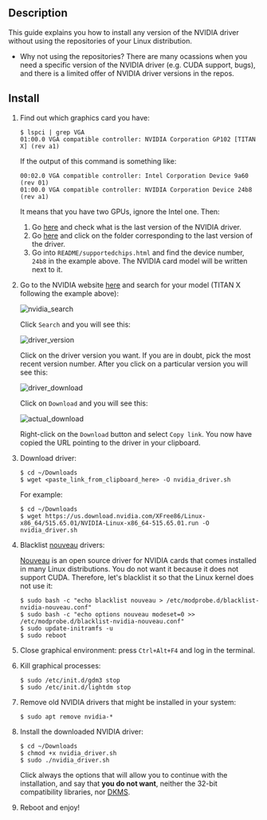 Description
-----------

This guide explains you how to install any version of the NVIDIA driver without using the repositories of your Linux distribution. 

* Why not using the repositories? There are many ocassions when you need a specific version of the NVIDIA driver (e.g. CUDA support, bugs), and there is a limited offer of NVIDIA driver versions in the repos.


Install
-------

1. Find out which graphics card you have:
   ```
   $ lspci | grep VGA
   01:00.0 VGA compatible controller: NVIDIA Corporation GP102 [TITAN X] (rev a1)
   ```
   
   If the output of this command is something like:
   ```
   00:02.0 VGA compatible controller: Intel Corporation Device 9a60 (rev 01)
   01:00.0 VGA compatible controller: NVIDIA Corporation Device 24b8 (rev a1)
   ```
   It means that you have two GPUs, ignore the Intel one. Then:
   1. Go [here](https://download.nvidia.com/XFree86/Linux-x86_64/latest.txt) and check what is the last version of the NVIDIA driver.
   2. Go [here](https://download.nvidia.com/XFree86/Linux-x86_64/) and click on the folder corresponding to the last version of the driver.
   3. Go into `README/supportedchips.html` and find the device number, `24b8` in the example above. The NVIDIA card model will be written next to it.
   
2. Go to the NVIDIA website [here](https://www.nvidia.com/Download/Find.aspx) and search for your model (TITAN X following the example above):

   ![nvidia_search](https://user-images.githubusercontent.com/3996630/189359318-debc0b8a-7060-4c7d-a8b5-978ee308a218.png)

   Click `Search` and you will see this:
  
   ![driver_version](https://user-images.githubusercontent.com/3996630/189361233-afedb1de-32c6-4996-94b0-5ddc29a9a668.png)
  
   Click on the driver version you want. If you are in doubt, pick the most recent version number. After you click on a particular version you will see this:
  
   ![driver_download](https://user-images.githubusercontent.com/3996630/189362593-58cc9c69-e049-47e6-9547-c582b0409317.png)
  
   Click on `Download` and you will see this:
  
   ![actual_download](https://user-images.githubusercontent.com/3996630/189362659-cef006e2-3dd5-4202-921e-a9a6652b9fae.png)

   Right-click on the `Download` button and select `Copy link`. You now have copied the URL pointing to the driver in your clipboard.
  
3. Download driver:
   ```
   $ cd ~/Downloads
   $ wget <paste_link_from_clipboard_here> -O nvidia_driver.sh
   ```
   For example:
   ```
   $ cd ~/Downloads
   $ wget https://us.download.nvidia.com/XFree86/Linux-x86_64/515.65.01/NVIDIA-Linux-x86_64-515.65.01.run -O nvidia_driver.sh
   ```
  
4. Blacklist [nouveau](https://en.wikipedia.org/wiki/Nouveau_(software)) drivers:
   
   [Nouveau](https://en.wikipedia.org/wiki/Nouveau_(software)) is an open source driver for NVIDIA cards that comes installed in many Linux distributions. You do not want it because it does not support CUDA. Therefore, let's blacklist it so that the Linux kernel does not use it:
   
   ```
   $ sudo bash -c "echo blacklist nouveau > /etc/modprobe.d/blacklist-nvidia-nouveau.conf"
   $ sudo bash -c "echo options nouveau modeset=0 >> /etc/modprobe.d/blacklist-nvidia-nouveau.conf"
   $ sudo update-initramfs -u
   $ sudo reboot
   ```
   
7. Close graphical environment: press `Ctrl+Alt+F4` and log in the terminal.

8. Kill graphical processes:

   ```
   $ sudo /etc/init.d/gdm3 stop
   $ sudo /etc/init.d/lightdm stop
   ```
   
6. Remove old NVIDIA drivers that might be installed in your system:

   ```
   $ sudo apt remove nvidia-*
   ```

8. Install the downloaded NVIDIA driver:

   ```
   $ cd ~/Downloads
   $ chmod +x nvidia_driver.sh
   $ sudo ./nvidia_driver.sh
   ```
   
   Click always the options that will allow you to continue with the installation, and say that **you do not want**, neither the 32-bit compatibility libraries, nor [DKMS](https://en.wikipedia.org/wiki/Dynamic_Kernel_Module_Support).

9. Reboot and enjoy!
   
